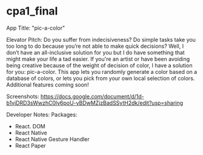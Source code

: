 # cpa1_final

App Title: "pic-a-color"

Elevator Pitch:
Do you suffer from indecisiveness? Do simple tasks take you too long to do because you’re not able to make quick decisions? Well, I don’t have an all-inclusive solution for you but I do have something that might make your life a tad easier. If you're an artist or have been avoiding being creative because of the weight of decision of color, I have a solution for you: pic-a-color. This app lets you randomly generate a color based on a database of colors, or lets you pick from your own local selection of colors. Additional features coming soon!


Screenshots: https://docs.google.com/document/d/1d-b1vjDRD3sWwzhC0ly6poU-yBDwMZjzBadSSytH2dk/edit?usp=sharing

Developer Notes:
Packages:
- React. DOM
- React Native
- React Native Gesture Handler
- React Paper
